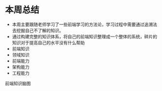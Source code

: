 # 本周总结
- 本周主要跟随老师学习了一些前端学习的方法论，学习过程中需要通过追溯法去挖掘自己不了解的知识。
- 通过构建完整的知识体系，将自己的前端知识整理成一个整体的系统，碎片的知识对于提高自己的水平没有什么帮助
- 前端知识 
- 领域知识 
- 前端能力 
- 架构能力
- 工程能力 

前端知识脑图 
